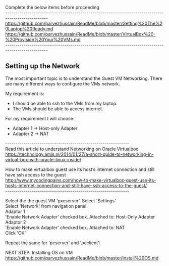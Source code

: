 
Complete the below items before proceeding <br>
--------------------------------------------------------------------------------------------------- <br>
https://github.com/parvezhussain/ReadMe/blob/master/Getting%20The%20Laptop%20Ready.md <br>
https://github.com/parvezhussain/ReadMe/blob/master/VirtualBox%20-%20Provision%20Your%20VMs.md <br>
--------------------------------------------------------------------------------------------------- <br>

## Setting up the Network

The most important topic is to understand the Guest VM Networking. There are many different ways to configure the VMs network.

My requirement is:

- I should be able to ssh to the VMs from my laptop.
- The VMs should be able to access internet.

For my requirement I will choose:
- Adapter 1 -> Host-only Adapter
- Adapter 2 -> NAT

------------------------------------------------------------- <br>
Read this article to understand Networking on Oracle Virtualbox <br>
https://technology.amis.nl/2014/01/27/a-short-guide-to-networking-in-virtual-box-with-oracle-linux-inside/ <br>

How to make virtualbox guest use its host’s internet connection and still have ssh access to the guest <br>
http://www.mycodingpains.com/how-to-make-virtualbox-guest-use-its-hosts-internet-connection-and-still-have-ssh-access-to-the-guest/ <br>
------------------------------------------------------------- <br>

Select the the guest VM 'pxeserver'. Select 'Settings'<br>
Select 'Network' from navigation panel.<br>
Adaptor 1<br>
'Enable Network Adapter' checked box. Attached to: Host-Only Adapter<br>
Adaptor 2<br>
'Enable Network Adapter' checked box. Attached to: NAT<br>
Click 'OK'<br>

Repeat the same for 'peserver' and 'peclient1

NEXT STEP: Installing OS on VM <br>
https://github.com/parvezhussain/ReadMe/blob/master/Install%20OS.md

